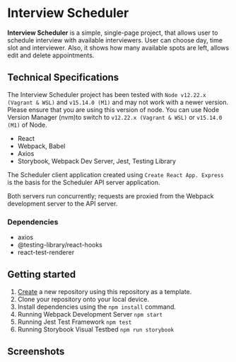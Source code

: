 # Interview Scheduler
**Interview Scheduler** is a simple, single-page project, that allows user to schedule interview with available interviewers. User can choose day, time slot and interviewer. Also, it shows how many available spots are left, allows edit and delete appointments.

## Technical Specifications

The Interview Scheduler project has been tested with `Node v12.22.x (Vagrant & WSL)` and `v15.14.0 (M1)` and may not work with a newer version. Please ensure that you are using this version of node. You can use Node Version Manager (nvm)to switch to `v12.22.x (Vagrant & WSL)` or `v15.14.0 (M1)` of Node.
* React
* Webpack, Babel
* Axios
* Storybook, Webpack Dev Server, Jest, Testing Library

The Scheduler client application created using `Create React App. Express` is the basis for the Scheduler API server application.

Both servers run concurrently; requests are proxied from the Webpack development server to the API server.
### Dependencies
* axios
* @testing-library/react-hooks
* react-test-renderer

## Getting started
1. [Create](https://docs.github.com/en/repositories/creating-and-managing-repositories/creating-a-repository-from-a-template) a new repository using this repository as a template.
2. Clone your repository onto your local device.
3. Install dependencies using the `npm install` command.
4. Running Webpack Development Server `npm start`
5. Running Jest Test Framework `npm test`
6. Running Storybook Visual Testbed `npm run storybook`
## Screenshots
